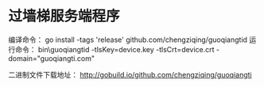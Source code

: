 过墙梯服务端程序
===========
编译命令：
go install -tags 'release' github.com/chengziqing/guoqiangtid
运行命令：
bin\guoqiangtid -tlsKey=device.key -tlsCrt=device.crt -domain="guoqiangti.com"

二进制文件下载地址：
http://gobuild.io/github.com/chengziqing/guoqiangti
